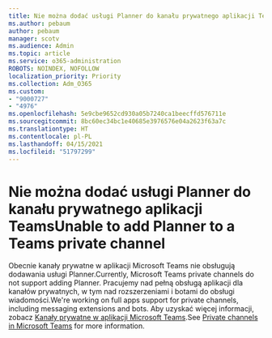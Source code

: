 ```yaml
---
title: Nie można dodać usługi Planner do kanału prywatnego aplikacji Teams
ms.author: pebaum
author: pebaum
manager: scotv
ms.audience: Admin
ms.topic: article
ms.service: o365-administration
ROBOTS: NOINDEX, NOFOLLOW
localization_priority: Priority
ms.collection: Adm_O365
ms.custom:
- "9000727"
- "4976"
ms.openlocfilehash: 5e9cbe9652cd930a05b7240ca1beecffd576711e
ms.sourcegitcommit: 8bc60ec34bc1e40685e3976576e04a2623f63a7c
ms.translationtype: HT
ms.contentlocale: pl-PL
ms.lasthandoff: 04/15/2021
ms.locfileid: "51797299"
---
```

# <a name="unable-to-add-planner-to-a-teams-private-channel"></a><span data-ttu-id="bb265-102">Nie można dodać usługi Planner do kanału prywatnego aplikacji Teams</span><span class="sxs-lookup"><span data-stu-id="bb265-102">Unable to add Planner to a Teams private channel</span></span>

<span data-ttu-id="bb265-103">Obecnie kanały prywatne w aplikacji Microsoft Teams nie obsługują dodawania usługi Planner.</span><span class="sxs-lookup"><span data-stu-id="bb265-103">Currently, Microsoft Teams private channels do not support adding Planner.</span></span>  <span data-ttu-id="bb265-104">Pracujemy nad pełną obsługą aplikacji dla kanałów prywatnych, w tym nad rozszerzeniami i botami do obsługi wiadomości.</span><span class="sxs-lookup"><span data-stu-id="bb265-104">We're working on full apps support for private channels, including messaging extensions and bots.</span></span> <span data-ttu-id="bb265-105">Aby uzyskać więcej informacji, zobacz [Kanały prywatne w aplikacji Microsoft Teams](https://docs.microsoft.com/microsoftteams/private-channels#what-you-need-to-know-about-private-channels).</span><span class="sxs-lookup"><span data-stu-id="bb265-105">See [Private channels in Microsoft Teams](https://docs.microsoft.com/microsoftteams/private-channels#what-you-need-to-know-about-private-channels) for more information.</span></span>

